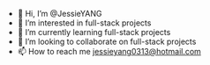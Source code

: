 - 👋 Hi, I’m @JessieYANG
- 👀 I’m interested in full-stack projects
- 🌱 I’m currently learning full-stack projects
- 💞️ I’m looking to collaborate on full-stack projects
- 📫 How to reach me jessieyang0313@hotmail.com
